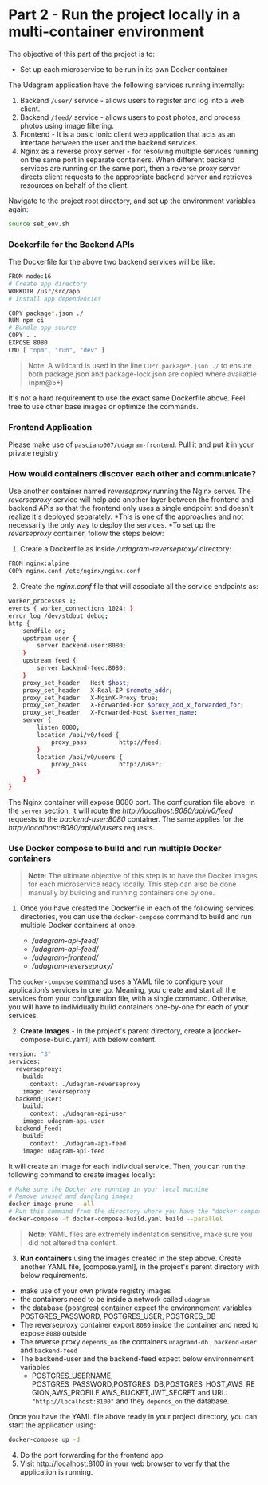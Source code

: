# Part 2 - Run the project locally in a multi-container environment

The objective of this part of the project is to:

- Set up each microservice to be run in its own Docker container

The Udagram application have the following services running internally:

1. Backend `/user/` service - allows users to register and log into a web client.
1. Backend `/feed/` service - allows users to post photos, and process photos using image filtering.
1. Frontend - It is a basic Ionic client web application that acts as an interface between the user and the backend services.
1. Nginx as a reverse proxy server - for resolving multiple services running on the same port in separate containers. When different backend services are running on the same port, then a reverse proxy server directs client requests to the appropriate backend server and retrieves resources on behalf of the client.

Navigate to the project root directory, and set up the environment variables again:

```bash
source set_env.sh
```

### Dockerfile for the Backend APIs

The Dockerfile for the above two backend services will be like:

```bash
FROM node:16
# Create app directory
WORKDIR /usr/src/app
# Install app dependencies

COPY package*.json ./
RUN npm ci
# Bundle app source
COPY . .
EXPOSE 8080
CMD [ "npm", "run", "dev" ]
```

> Note: A wildcard is used in the line `COPY package*.json ./` to ensure both package.json and package-lock.json are copied where available (npm@5+)

It's not a hard requirement to use the exact same Dockerfile above. Feel free to use other base images or optimize the commands.

### Frontend Application

Please make use of `pasciano007/udagram-frontend`. Pull it and put it in your private registry

### How would containers discover each other and communicate?

Use another container named _reverseproxy_ running the Nginx server. The _reverseproxy_ service will help add another layer between the frontend and backend APIs so that the frontend only uses a single endpoint and doesn't realize it's deployed separately. *This is one of the approaches and not necessarily the only way to deploy the services. *To set up the _reverseproxy_ container, follow the steps below:

1. Create a Dockerfile as inside _/udagram-reverseproxy/_ directory:

```bash
FROM nginx:alpine
COPY nginx.conf /etc/nginx/nginx.conf
```

2. Create the _nginx.conf_ file that will associate all the service endpoints as:

```bash
worker_processes 1;
events { worker_connections 1024; }
error_log /dev/stdout debug;
http {
    sendfile on;
    upstream user {
        server backend-user:8080;
    }
    upstream feed {
        server backend-feed:8080;
    }
    proxy_set_header   Host $host;
    proxy_set_header   X-Real-IP $remote_addr;
    proxy_set_header   X-NginX-Proxy true;
    proxy_set_header   X-Forwarded-For $proxy_add_x_forwarded_for;
    proxy_set_header   X-Forwarded-Host $server_name;
    server {
        listen 8080;
        location /api/v0/feed {
            proxy_pass         http://feed;
        }
        location /api/v0/users {
            proxy_pass         http://user;
        }
    }
}
```

The Nginx container will expose 8080 port. The configuration file above, in the `server` section, it will route the _http://localhost:8080/api/v0/feed_ requests to the _backend-user:8080_ container. The same applies for the _http://localhost:8080/api/v0/users_ requests.

### Use Docker compose to build and run multiple Docker containers

> **Note**: The ultimate objective of this step is to have the Docker images for each microservice ready locally. This step can also be done manually by building and running containers one by one.

1. Once you have created the Dockerfile in each of the following services directories, you can use the `docker-compose` command to build and run multiple Docker containers at once.

   - _/udagram-api-feed/_
   - _/udagram-api-feed/_
   - _/udagram-frontend/_
   - _/udagram-reverseproxy/_

The `docker-compose` <a href="https://docs.docker.com/compose/" target="_blank">command</a> uses a YAML file to configure your application’s services in one go. Meaning, you create and start all the services from your configuration file, with a single command. Otherwise, you will have to individually build containers one-by-one for each of your services.

2. **Create Images** - In the project's parent directory, create a [docker-compose-build.yaml] with below content.

```bash
version: "3"
services:
  reverseproxy:
    build:
      context: ./udagram-reverseproxy
    image: reverseproxy
  backend_user:
    build:
      context: ./udagram-api-user
    image: udagram-api-user
  backend_feed:
    build:
      context: ./udagram-api-feed
    image: udagram-api-feed
```

It will create an image for each individual service. Then, you can run the following command to create images locally:

```bash
# Make sure the Docker are running in your local machine
# Remove unused and dangling images
docker image prune --all
# Run this command from the directory where you have the "docker-compose-build.yaml" file present
docker-compose -f docker-compose-build.yaml build --parallel
```

> **Note**: YAML files are extremely indentation sensitive, make sure you did not altered the content.

3. **Run containers** using the images created in the step above. Create another YAML file, [compose.yaml], in the project's parent directory with below requirements.

- make use of your own private registry images
- the containers need to be inside a network called `udagram`
- the database (postgres) container expect the environnement variables POSTGRES_PASSWORD, POSTGRES_USER, POSTGRES_DB
- The reverseproxy container export `8080` inside the container and need to expose `8080` outside
- The reverse proxy `depends_on` the containers `udagramd-db` , `backend-user` and `backend-feed`
- The backend-user and the backend-feed expect below environnement variables
  - POSTGRES_USERNAME, POSTGRES_PASSWORD,POSTGRES_DB,POSTGRES_HOST,AWS_REGION,AWS_PROFILE,AWS_BUCKET,JWT_SECRET and URL: `"http://localhost:8100"` and they `depends_on` the database.

Once you have the YAML file above ready in your project directory, you can start the application using:

```bash
docker-compose up -d
```

4. Do the port forwarding for the frontend app
5. Visit http://localhost:8100 in your web browser to verify that the application is running.
